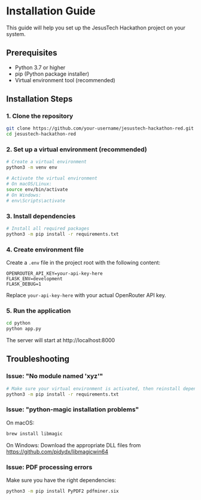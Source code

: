# Installation Guide

This guide will help you set up the JesusTech Hackathon project on your system.

## Prerequisites

- Python 3.7 or higher
- pip (Python package installer)
- Virtual environment tool (recommended)

## Installation Steps

### 1. Clone the repository

```bash
git clone https://github.com/your-username/jesustech-hackathon-red.git
cd jesustech-hackathon-red
```

### 2. Set up a virtual environment (recommended)

```bash
# Create a virtual environment
python3 -m venv env

# Activate the virtual environment
# On macOS/Linux:
source env/bin/activate
# On Windows:
# env\Scripts\activate
```

### 3. Install dependencies

```bash
# Install all required packages
python3 -m pip install -r requirements.txt
```

### 4. Create environment file

Create a `.env` file in the project root with the following content:

```
OPENROUTER_API_KEY=your-api-key-here
FLASK_ENV=development
FLASK_DEBUG=1
```

Replace `your-api-key-here` with your actual OpenRouter API key.

### 5. Run the application

```bash
cd python
python app.py
```

The server will start at http://localhost:8000

## Troubleshooting

### Issue: "No module named 'xyz'"

```bash
# Make sure your virtual environment is activated, then reinstall dependencies
python3 -m pip install -r requirements.txt
```

### Issue: "python-magic installation problems"

On macOS:
```bash
brew install libmagic
```

On Windows:
Download the appropriate DLL files from https://github.com/pidydx/libmagicwin64

### Issue: PDF processing errors

Make sure you have the right dependencies:
```bash
python3 -m pip install PyPDF2 pdfminer.six
```
